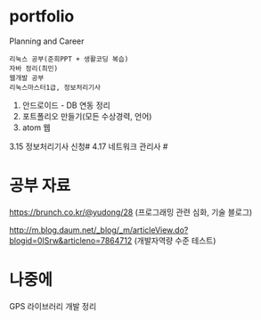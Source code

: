 # portfolio
Planning and Career

```
리눅스 공부(준희PPT + 생활코딩 복습)
자바 정리(최민)
웹개발 공부
리눅스마스터1급, 정보처리기사
```



1. 안드로이드 - DB 연동 정리
2. 포트폴리오 만들기(모든 수상경력, 언어)
3. atom 웹 



 3.15 정보처리기사 신청# 
 4.17 네트워크 관리사 # 


# 공부 자료

https://brunch.co.kr/@yudong/28         (프로그래밍 관련 심화, 기술 블로그)

http://m.blog.daum.net/_blog/_m/articleView.do?blogid=0ISrw&articleno=7864712  (개발자역량 수준 테스트)




# 나중에

GPS 라이브러리 개발 정리
